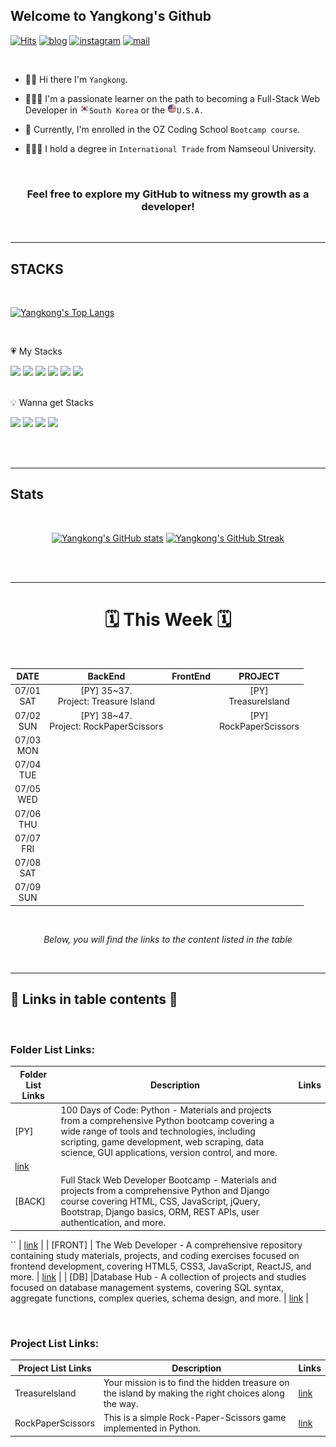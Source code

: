 ## Welcome to Yangkong's Github

[![Hits](https://hits.seeyoufarm.com/api/count/incr/badge.svg?url=https%3A%2F%2Fgithub.com%2FDEV-Yangkong%2Fhit-counter&count_bg=%23F7DF76&title_bg=%23555555&icon=github.svg&icon_color=%23E7E7E7&title=hits&edge_flat=false)](https://hits.seeyoufarm.com)
[![blog](https://img.shields.io/badge/Yangkong's_Blog-ffd166?style=flat&logo=tistory&logoColor=white)](https://dev-yangkong.tistory.com/)
[![instagram](https://img.shields.io/badge/Yangkong's_instagram-06d6a0?style=flat&logo=Instagram&logoColor=white)](https://www.instagram.com/dev_yangkong/)
[![mail](https://img.shields.io/badge/dev.yangkong@gmail.com-118ab2?style=flat&logo=Gmail&logoColor=white)](mailto:dev.yangkong@gmail.com)

<br/>

- 👋🏻 Hi there I'm `Yangkong`.

- 👩🏻‍💻 I'm a passionate learner on the path to becoming a Full-Stack Web Developer in <img src="./01_img/south-korea.png" width=15px height=15px>`South Korea` or the <img src="./01_img/USA.png" width=15px height=15px>`U.S.A.`

- 📖 Currently, I'm enrolled in the OZ Coding School `Bootcamp course`.

- 👩🏻‍🎓 I hold a degree in `International Trade` from Namseoul University.

<br/>
<div align=center>
<h3> Feel free to explore my GitHub to witness my growth as a developer!</h3>
</div>
<br/>

---

## STACKS

<br/>

[![Yangkong's Top Langs](https://github-readme-stats.vercel.app/api/top-langs/?username=DEV-Yangkong&layout=donut&theme=gruvbox_light)](https://github.com/anuraghazra/github-readme-stats)

<br/>

&#128151; My Stacks

<div>
  <img src="https://img.shields.io/badge/HTML5-E34F26?style=for-the-badge&logo=HTML5&logoColor=white"> 
  <img src="https://img.shields.io/badge/CSS3-1572B6?style=for-the-badge&logo=CSS3&logoColor=white">
  <img src="https://img.shields.io/badge/bootstrap-7952B3?style=for-the-badge&logo=bootstrap&logoColor=white">
  <img src="https://img.shields.io/badge/python-3776AB?style=for-the-badge&logo=python&logoColor=white">
  <img src="https://img.shields.io/badge/django-092E20?style=for-the-badge&logo=django&logoColor=white">
  <img src="https://img.shields.io/badge/mysql-4479A1?style=for-the-badge&logo=mysql&logoColor=white">
</div>

<br/>

💡 Wanna get Stacks

<div>
  <img src="https://img.shields.io/badge/javascript-F7DF1E?style=for-the-badge&logo=javascript&logoColor=black">
  <img src="https://img.shields.io/badge/react-61DAFB?style=for-the-badge&logo=react&logoColor=black">
  <img src="https://img.shields.io/badge/amazonaws-232F3E?style=for-the-badge&logo=amazonaws&logoColor=white">
  <img src="https://img.shields.io/badge/docker-232F3E?style=for-the-badge&logo=docker&logoColor=white">
</div>

<br/><br/>

---

## Stats

<br/>

<div align=center>
  
[![Yangkong's GitHub stats](https://github-readme-stats.vercel.app/api?username=DEV-Yangkong&theme=gruvbox_light&card_width=300&align=left)](https://github.com/anuraghazra/github-readme-stats)
[![Yangkong's GitHub Streak](https://streak-stats.demolab.com/?user=DEV-Yangkong&theme=gruvbox-light&card_width=400&align=right)](https://git.io/streak-stats)

</div>
<br/><br/>

---

<div align=center>

<h1>🗓️ This Week 🗓️</h1>

<br/>

|     DATE      |                  BackEnd                   | FrontEnd |          PROJECT           |
| :-----------: | :----------------------------------------: | :------: | :------------------------: |
| 07/01<br/>SAT |  [PY] 35~37.<br/>Project: Treasure Island  |          |  [PY]<br/>TreasureIsland   |
| 07/02<br/>SUN | [PY] 38~47.<br/>Project: RockPaperScissors |          | [PY]<br/>RockPaperScissors |
| 07/03<br/>MON |                                            |          |                            |
| 07/04<br/>TUE |                                            |          |                            |
| 07/05<br/>WED |                                            |          |                            |
| 07/06<br/>THU |                                            |          |                            |
| 07/07<br/>FRI |                                            |          |                            |
| 07/08<br/>SAT |                                            |          |                            |
| 07/09<br/>SUN |                                            |          |                            |

</div>

<br/>

<div align=center>

<em>Below, you will find the links to the content listed in the table</em>

</div>

<br/>

---

## 🔗 Links in table contents 🔗

<br/>

### Folder List Links:

| Folder List Links                                                                   | Description                                                                                                                                                                                                                                             | Links |
| ----------------------------------------------------------------------------------- | ------------------------------------------------------------------------------------------------------------------------------------------------------------------------------------------------------------------------------------------------------- | ----- |
| [PY]                                                                                | 100 Days of Code: Python - Materials and projects from a comprehensive Python bootcamp covering a wide range of tools and technologies, including scripting, game development, web scraping, data science, GUI applications, version control, and more. |
| [link](https://github.com/DEV-Yangkong/backend_codebase/tree/main/DaysOfCodePython) |
| [BACK]                                                                              | Full Stack Web Developer Bootcamp - Materials and projects from a comprehensive Python and Django course covering HTML, CSS, JavaScript, jQuery, Bootstrap, Django basics, ORM, REST APIs, user authentication, and more.                               |

``
| [link](https://github.com/DEV-Yangkong/backend_codebase/tree/main/FullStackWebDev) |
| [FRONT] | The Web Developer - A comprehensive repository containing study materials, projects, and coding exercises focused on frontend development, covering HTML5, CSS3, JavaScript, ReactJS, and more.
| [link](https://github.com/DEV-Yangkong/frontend_codebase) |
| [DB] |Database Hub - A collection of projects and studies focused on database management systems, covering SQL syntax, aggregate functions, complex queries, schema design, and more.
| [link](https://github.com/DEV-Yangkong/backend_codebase/tree/main/database) |

<br/>

### Project List Links:

| Project List Links | Description                                                                                          | Links                                                                                                               |
| ------------------ | ---------------------------------------------------------------------------------------------------- | ------------------------------------------------------------------------------------------------------------------- |
| TreasureIsland     | Your mission is to find the hidden treasure on the island by making the right choices along the way. | [link](https://github.com/DEV-Yangkong/my_project_archive/tree/main/back-end/DaysOfCodePython/03_TreasureIsland)    |
| RockPaperScissors  | This is a simple Rock-Paper-Scissors game implemented in Python.                                     | [link](https://github.com/DEV-Yangkong/my_project_archive/tree/main/back-end/DaysOfCodePython/04_RockPaperScissors) |

<br/>
